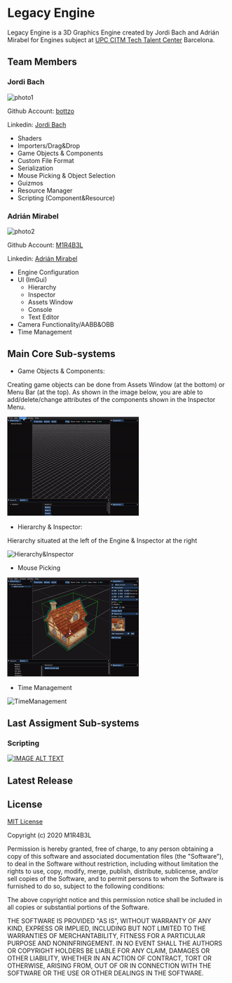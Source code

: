 # Legacy Engine

Legacy Engine is a 3D Graphics Engine created by Jordi Bach and Adrián Mirabel for Engines subject at [UPC CITM Tech Talent Center](https://www.citm.upc.edu/) Barcelona.

## Team Members

### Jordi Bach
![photo1]()

Github Account: [bottzo](https://github.com/bottzo)

Linkedin: [Jordi Bach]()

  - Shaders
  - Importers/Drag&Drop
  - Game Objects & Components
  - Custom File Format
  - Serialization
  - Mouse Picking & Object Selection
  - Guizmos
  - Resource Manager
  - Scripting (Component&Resource)
  
### Adrián Mirabel
![photo2]()

Github Account: [M1R4B3L](https://github.com/M1R4B3L)

Linkedin: [Adrián Mirabel](https://www.linkedin.com/in/adri%C3%A1nmm/)

  - Engine Configuration
  - UI (ImGui)
    - Hierarchy
    - Inspector
    - Assets Window
    - Console
    - Text Editor
  - Camera Functionality/AABB&OBB
  - Time Management

## Main Core Sub-systems
- Game Objects & Components: 

Creating game objects can be done from Assets Window (at the bottom) or Menu Bar (at the top). As shown in the image below, you are able to add/delete/change attributes of the components shown in the Inspector Menu.

![GameObjects](https://github.com/M1R4B3L/LegacyEngine/blob/master/docs/images/gameObjects.gif?raw=true)

  - Hierarchy & Inspector:

Hierarchy situated at the left of the Engine & Inspector at the right 

![Hierarchy&Inspector]()

- Mouse Picking 

![MousePicking](https://github.com/M1R4B3L/LegacyEngine/blob/master/docs/images/mousePicking.gif?raw=true)

- Time Management 

![TimeManagement]()

## Last Assigment Sub-systems

### Scripting

[![IMAGE ALT TEXT](http://img.youtube.com/vi/YOUTUBE_VIDEO_ID_HERE/0.jpg)](http://www.youtube.com/watch?v=YOUTUBE_VIDEO_ID_HERE "Video Title")

## Latest Release

## License

[MIT License](https://github.com/git/git-scm.com/blob/master/MIT-LICENSE.txt)

Copyright (c) 2020 M1R4B3L

Permission is hereby granted, free of charge, to any person obtaining a copy
of this software and associated documentation files (the "Software"), to deal
in the Software without restriction, including without limitation the rights
to use, copy, modify, merge, publish, distribute, sublicense, and/or sell
copies of the Software, and to permit persons to whom the Software is
furnished to do so, subject to the following conditions:

The above copyright notice and this permission notice shall be included in all
copies or substantial portions of the Software.

THE SOFTWARE IS PROVIDED "AS IS", WITHOUT WARRANTY OF ANY KIND, EXPRESS OR
IMPLIED, INCLUDING BUT NOT LIMITED TO THE WARRANTIES OF MERCHANTABILITY,
FITNESS FOR A PARTICULAR PURPOSE AND NONINFRINGEMENT. IN NO EVENT SHALL THE
AUTHORS OR COPYRIGHT HOLDERS BE LIABLE FOR ANY CLAIM, DAMAGES OR OTHER
LIABILITY, WHETHER IN AN ACTION OF CONTRACT, TORT OR OTHERWISE, ARISING FROM,
OUT OF OR IN CONNECTION WITH THE SOFTWARE OR THE USE OR OTHER DEALINGS IN THE
SOFTWARE.


